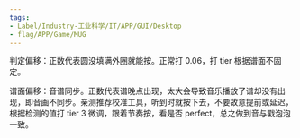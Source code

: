```yaml
---
tags:
- Label/Industry-工业科学/IT/APP/GUI/Desktop
- flag/APP/Game/MUG
---
```


判定偏移：正数代表圆没填满外圈就能按。正常打 0.06，打 tier 根据谱面不固定。

谱面偏移：音谱同步。正数代表谱晚点出现，太大会导致音乐播放了谱却没有出现，即音画不同步。亲测推荐校准工具，听到时就按下去，不要故意提前或延迟，根据检测的值打 tier 3 微调，跟着节奏按，看是否 perfect，总之做到音与戳泡泡一致。
